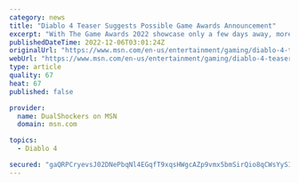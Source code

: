```yaml
---
category: news
title: "Diablo 4 Teaser Suggests Possible Game Awards Announcement"
excerpt: "With The Game Awards 2022 showcase only a few days away, more developers and publishers confirm their presence in the ceremony, where they will share new trailers from their upcoming projects. Diablo ..."
publishedDateTime: 2022-12-06T03:01:24Z
originalUrl: "https://www.msn.com/en-us/entertainment/gaming/diablo-4-teaser-suggests-possible-game-awards-announcement/ar-AA14XQqD"
webUrl: "https://www.msn.com/en-us/entertainment/gaming/diablo-4-teaser-suggests-possible-game-awards-announcement/ar-AA14XQqD"
type: article
quality: 67
heat: 67
published: false

provider:
  name: DualShockers on MSN
  domain: msn.com

topics:
  - Diablo 4

secured: "gaQRPCryevsJ02DNePbqNl4EGqfT9xqsHWgcAZp9vmx5bmSirQio8qCWsYySIVh2y2Q2vN/NwRzzljM00Qm1+fOzm5IQqZBEH6VSmUdqTu0nAGqqE1g7rwV+NbRmHciAVJa1ywy1Kx7Eo8H0MiAjbaWw5U6LSgB1TsDca8V+rRH2PhC08qrXUieeGQ8cIhy2J9s4eaWnGd5ohh96RfIsS8pbSppI/DUtNR6B8MsO7Ld7KkYdp//OXKSbks4eYnVwRtRLkvjuFBDTqbNPYg2/N/kZbz7zmQpAnxyGm8zWXO4C/4wBiexAHrtfKo0Q7XYYWRjNEZOWpFZoBr1iKaRw6IVSKb7EutWKbg5fxmzTTiM=;QD6bzqY5K1Fcm/NQElFo8g=="
---
```


